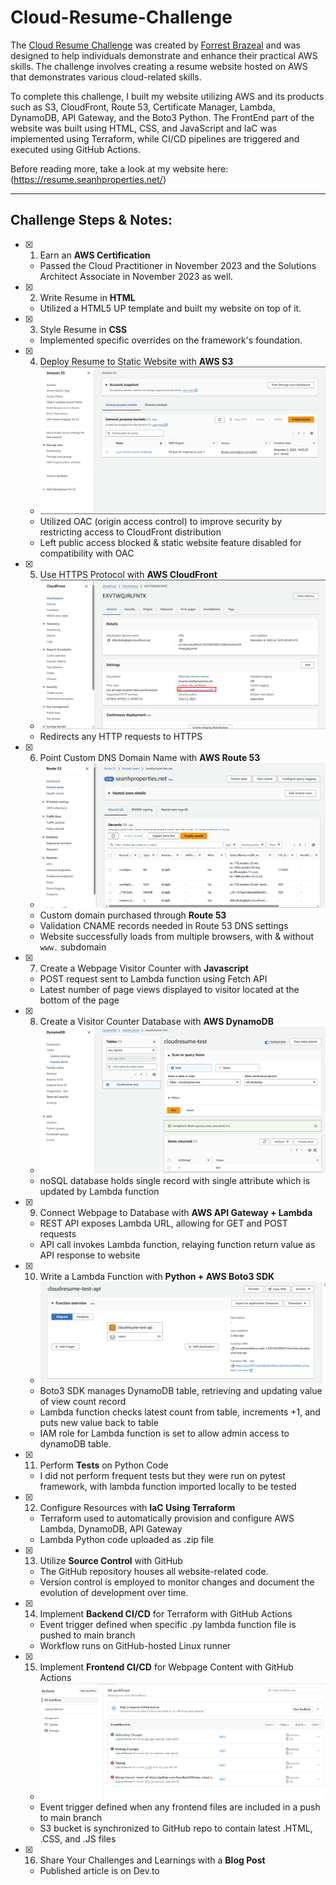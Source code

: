 # Cloud-Resume-Challenge

The [Cloud Resume Challenge](https://cloudresumechallenge.dev/docs/the-challenge/aws/) was created by [Forrest Brazeal](https://forrestbrazeal.com/) and was designed to help individuals demonstrate and enhance their practical AWS skills. The challenge involves creating a resume website hosted on AWS that demonstrates various cloud-related skills.

To complete this challenge, I built my website utilizing AWS and its products such as S3, CloudFront, Route 53, Certificate Manager, Lambda, DynamoDB, API Gateway, and the Boto3 Python. The FrontEnd part of the website was built using HTML, CSS, and JavaScript and IaC was implemented using Terraform, while CI/CD pipelines are triggered and executed using GitHub Actions.

Before reading more, take a look at my website here: (https://resume.seanhproperties.net/)

-----

## Challenge Steps & Notes:


- [x]  1. Earn an **AWS Certification**
    - Passed the Cloud Practitioner in November 2023 and the Solutions Architect Associate in November 2023 as well.

- [x]  2. Write Resume in **HTML**
    - Utilized a HTML5 UP template and built my website on top of it.

- [x]  3. Style Resume in **CSS**
    - Implemented specific overrides on the framework's foundation.

- [x]  4. Deploy Resume to Static Website with **AWS S3**
    - ![alt text](https://github.com/Seanhui2000/aws-cloud-resume-challenge/blob/main/Screenshots/s3-bucket.png)
    - Utilized OAC (origin access control) to improve security by restricting access to CloudFront distribution
    - Left public access blocked & static website feature disabled for compatibility with OAC

- [x]  5. Use HTTPS Protocol with **AWS CloudFront**
    - ![alt text](https://github.com/Seanhui2000/aws-cloud-resume-challenge/blob/main/Screenshots/cloudfront.png)
    - Redirects any HTTP requests to HTTPS

- [x]  6. Point Custom DNS Domain Name with **AWS Route 53**
    - ![alt text](https://github.com/Seanhui2000/aws-cloud-resume-challenge/blob/main/Screenshots/dns.png)
    - Custom domain purchased through **Route 53** 
    - Validation CNAME records needed in Route 53 DNS settings
    - Website successfully loads from multiple browsers, with & without `www.` subdomain

- [x]  7. Create a Webpage Visitor Counter with **Javascript**
    - POST request sent to Lambda function using Fetch API
    - Latest number of page views displayed to visitor located at the bottom of the page

- [x]  8. Create a Visitor Counter Database with **AWS DynamoDB**
    - ![alt text](https://github.com/Seanhui2000/aws-cloud-resume-challenge/blob/main/Screenshots/dynamoddb.png)
    - noSQL database holds single record with single attribute which is updated by Lambda function

- [x]  9. Connect Webpage to Database with **AWS API Gateway + Lambda**
    - REST API exposes Lambda URL, allowing for GET and POST requests
    - API call invokes Lambda function, relaying function return value as API response to website

- [x] 10. Write a Lambda Function with **Python + AWS Boto3 SDK**
    - ![alt text](https://github.com/Seanhui2000/aws-cloud-resume-challenge/blob/main/Screenshots/lambda.png)
    - Boto3 SDK manages DynamoDB table, retrieving and updating value of view count record
    - Lambda function checks latest count from table, increments +1, and puts new value back to table
    - IAM role for Lambda function is set to allow admin access to dynamoDB table.

- [x] 11. Perform **Tests** on Python Code
    - I did not perform frequent tests but they were run on pytest framework, with lambda function imported locally to be tested

- [x] 12. Configure Resources with **IaC Using Terraform**
    - Terraform used to automatically provision and configure AWS Lambda, DynamoDB, API Gateway
    - Lambda Python code uploaded as .zip file

- [x] 13. Utilize **Source Control** with GitHub
    - The GitHub repository houses all website-related code.
    - Version control is employed to monitor changes and document the evolution of development over time.

- [x] 14. Implement **Backend CI/CD** for Terraform with GitHub Actions
    - Event trigger defined when specific .py lambda function file is pushed to main branch
    - Workflow runs on GitHub-hosted Linux runner

- [x] 15. Implement **Frontend CI/CD** for Webpage Content with GitHub Actions
    - ![alt text](https://github.com/Seanhui2000/aws-cloud-resume-challenge/blob/main/Screenshots/github%20workflow.png)
    - Event trigger defined when any frontend files are included in a push to main branch
    - S3 bucket is synchronized to GitHub repo to contain latest .HTML, .CSS, and .JS files

- [x] 16. Share Your Challenges and Learnings with a **Blog Post**
    - Published article is on Dev.to
